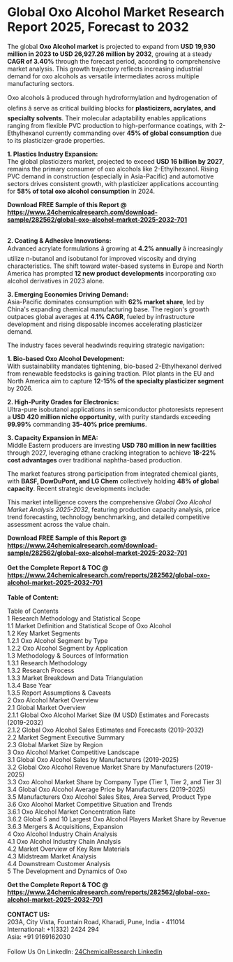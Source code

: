 <h1>Global Oxo Alcohol Market Research Report 2025, Forecast to 2032</h1><p>The global <strong>Oxo Alcohol market</strong> is projected to expand from <strong>USD 19,930 million in 2023 to USD 26,927.26 million by 2032</strong>, growing at a steady <strong>CAGR of 3.40%</strong> through the forecast period, according to comprehensive market analysis. This growth trajectory reflects increasing industrial demand for oxo alcohols as versatile intermediates across multiple manufacturing sectors.</p><p>Oxo alcohols â produced through hydroformylation and hydrogenation of olefins â serve as critical building blocks for <strong>plasticizers, acrylates, and specialty solvents</strong>. Their molecular adaptability enables applications ranging from flexible PVC production to high-performance coatings, with 2-Ethylhexanol currently commanding over <strong>45% of global consumption</strong> due to its plasticizer-grade properties.</p><p><strong>1. Plastics Industry Expansion:</strong><br>
The global plasticizers market, projected to exceed <strong>USD 16 billion by 2027</strong>, remains the primary consumer of oxo alcohols like 2-Ethylhexanol. Rising PVC demand in construction (especially in Asia-Pacific) and automotive sectors drives consistent growth, with plasticizer applications accounting for <strong>58% of total oxo alcohol consumption</strong> in 2024.</p><div><b>Download FREE Sample of this Report @ 
            <a href="https://www.24chemicalresearch.com/download-sample/282562/global-oxo-alcohol-market-2025-2032-701">
            https://www.24chemicalresearch.com/download-sample/282562/global-oxo-alcohol-market-2025-2032-701</a></b></div><br><p><strong>2. Coating &amp; Adhesive Innovations:</strong><br>
Advanced acrylate formulations â growing at <strong>4.2% annually</strong> â increasingly utilize n-butanol and isobutanol for improved viscosity and drying characteristics. The shift toward water-based systems in Europe and North America has prompted <strong>12 new product developments</strong> incorporating oxo alcohol derivatives in 2023 alone.</p><p><strong>3. Emerging Economies Driving Demand:</strong><br>
Asia-Pacific dominates consumption with <strong>62% market share</strong>, led by China's expanding chemical manufacturing base. The region's growth outpaces global averages at <strong>4.1% CAGR</strong>, fueled by infrastructure development and rising disposable incomes accelerating plasticizer demand.</p><p>The industry faces several headwinds requiring strategic navigation:</p><p><strong>1. Bio-based Oxo Alcohol Development:</strong><br>
With sustainability mandates tightening, bio-based 2-Ethylhexanol derived from renewable feedstocks is gaining traction. Pilot plants in the EU and North America aim to capture <strong>12-15% of the specialty plasticizer segment</strong> by 2026.</p><p><strong>2. High-Purity Grades for Electronics:</strong><br>
Ultra-pure isobutanol applications in semiconductor photoresists represent a <strong>USD 420 million niche opportunity</strong>, with purity standards exceeding <strong>99.99%</strong> commanding <strong>35-40% price premiums</strong>.</p><p><strong>3. Capacity Expansion in MEA:</strong><br>
Middle Eastern producers are investing <strong>USD 780 million in new facilities</strong> through 2027, leveraging ethane cracking integration to achieve <strong>18-22% cost advantages</strong> over traditional naphtha-based production.</p><p>The market features strong participation from integrated chemical giants, with <strong>BASF, DowDuPont, and LG Chem</strong> collectively holding <strong>48% of global capacity</strong>. Recent strategic developments include:</p><p>This market intelligence covers the comprehensive <em>Global Oxo Alcohol Market Analysis 2025-2032</em>, featuring production capacity analysis, price trend forecasting, technology benchmarking, and detailed competitive assessment across the value chain.</p><div><b>Download FREE Sample of this Report @ 
            <a href="https://www.24chemicalresearch.com/download-sample/282562/global-oxo-alcohol-market-2025-2032-701">
            https://www.24chemicalresearch.com/download-sample/282562/global-oxo-alcohol-market-2025-2032-701</a></b></div><br><div><b>Get the Complete Report & TOC @ 
            <a href="https://www.24chemicalresearch.com/reports/282562/global-oxo-alcohol-market-2025-2032-701">
            https://www.24chemicalresearch.com/reports/282562/global-oxo-alcohol-market-2025-2032-701</a></b></div><br>
            <b>Table of Content:</b><p>Table of Contents<br />
1 Research Methodology and Statistical Scope<br />
1.1 Market Definition and Statistical Scope of Oxo Alcohol<br />
1.2 Key Market Segments<br />
1.2.1 Oxo Alcohol Segment by Type<br />
1.2.2 Oxo Alcohol Segment by Application<br />
1.3 Methodology & Sources of Information<br />
1.3.1 Research Methodology<br />
1.3.2 Research Process<br />
1.3.3 Market Breakdown and Data Triangulation<br />
1.3.4 Base Year<br />
1.3.5 Report Assumptions & Caveats<br />
2 Oxo Alcohol Market Overview<br />
2.1 Global Market Overview<br />
2.1.1 Global Oxo Alcohol Market Size (M USD) Estimates and Forecasts (2019-2032)<br />
2.1.2 Global Oxo Alcohol Sales Estimates and Forecasts (2019-2032)<br />
2.2 Market Segment Executive Summary<br />
2.3 Global Market Size by Region<br />
3 Oxo Alcohol Market Competitive Landscape<br />
3.1 Global Oxo Alcohol Sales by Manufacturers (2019-2025)<br />
3.2 Global Oxo Alcohol Revenue Market Share by Manufacturers (2019-2025)<br />
3.3 Oxo Alcohol Market Share by Company Type (Tier 1, Tier 2, and Tier 3)<br />
3.4 Global Oxo Alcohol Average Price by Manufacturers (2019-2025)<br />
3.5 Manufacturers Oxo Alcohol Sales Sites, Area Served, Product Type<br />
3.6 Oxo Alcohol Market Competitive Situation and Trends<br />
3.6.1 Oxo Alcohol Market Concentration Rate<br />
3.6.2 Global 5 and 10 Largest Oxo Alcohol Players Market Share by Revenue<br />
3.6.3 Mergers & Acquisitions, Expansion<br />
4 Oxo Alcohol Industry Chain Analysis<br />
4.1 Oxo Alcohol Industry Chain Analysis<br />
4.2 Market Overview of Key Raw Materials<br />
4.3 Midstream Market Analysis<br />
4.4 Downstream Customer Analysis<br />
5 The Development and Dynamics of Oxo</p><div><b>Get the Complete Report & TOC @ 
            <a href="https://www.24chemicalresearch.com/reports/282562/global-oxo-alcohol-market-2025-2032-701">
            https://www.24chemicalresearch.com/reports/282562/global-oxo-alcohol-market-2025-2032-701</a></b></div><br><b>CONTACT US:</b><br>
            203A, City Vista, Fountain Road, Kharadi, Pune, India - 411014<br>
            International: +1(332) 2424 294<br>
            Asia: +91 9169162030 <br><br>
            Follow Us On LinkedIn: <a href="https://www.linkedin.com/company/24chemicalresearch/">24ChemicalResearch LinkedIn</a>